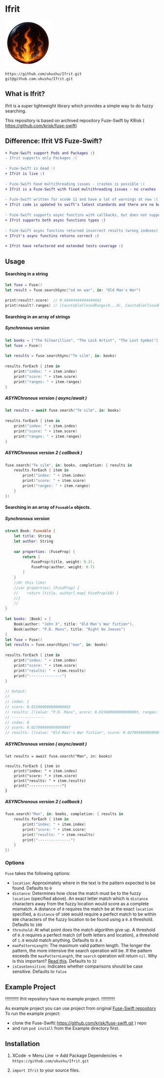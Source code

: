 # Ifrit

<img src="https://raw.githubusercontent.com/ukushu/Ifrit/main/Ifrit_Logo_360.png" width="150" height="150">


```
https://github.com/ukushu/Ifrit.git
git@github.com:ukushu/Ifrit.git
```

## What is Ifrit?

Ifrit is a super lightweight library which provides a simple way to do fuzzy searching.

This repository is based on archived repository Fuze-Swift by KRisk ( https://github.com/krisk/fuse-swift)

<!-- ![Demo](https://s17.postimg.org/47a90nmvj/bitap-search-demo.gif) -->

## Difference: Ifrit VS Fuze-Swift?
```diff
+ Fuze-Swift support Pods and Packages :)
- Ifrit supports only Packages :(

- Fuze-Swift is dead :(
+ Ifrit is live :)

- Fuze-Swift have multithreading issues - crashes is possible :(
+ Ifrit is a Fuze-Swift with fixed multithreading issues - no crashes :)

- Fuze-Swift written for xcode 11 and have a lot of warnings at now :(
+ Ifrit code is updated to swift's latest standards and there are no build warnings :)

- Fuze-Swift supports async functins with callbacks, but does not support async/await
+ Ifrit supports both async functions types :)

- Fuze-Swift async functins returned incorrect results (wrong indexes) :((((
+ Ifrit's async functins returns correct :)

+ Ifrit have refactored end extended tests coverage :)
```

## Usage

#### Searching in a string

```swift
let fuse = Fuse()
let result = fuse.searchSync("od mn war", in: "Old Man's War")

print(result?.score)  // 0.44444444444444442
print(result?.ranges) // [CountableClosedRange(0...0), CountableClosedRange(2...6), CountableClosedRange(9...12)]
```

#### Searching in an array of strings

##### Synchronous version
```swift
let books = ["The Silmarillion", "The Lock Artist", "The Lost Symbol"]
let fuse = Fuse()

let results = fuse.searchSync("Te silm", in: books)

results.forEach { item in
    print("index: " + item.index)
    print("score: " + item.score)
    print("ranges: " + item.ranges)
}
```

##### ASYNChronous version ( async/await )
```swift
let results = await fuse.search("Te silm", in: books)

results.forEach { item in
    print("index: " + item.index)
    print("score: " + item.score)
    print("ranges: " + item.ranges)
}
```

##### ASYNChronous version 2 ( callback )
```swift
fuse.search("Te silm", in: books, completion: { results in
    results.forEach { item in
        print("index: " + item.index)
        print("score: " + item.score)
        print("ranges: " + item.ranges)
    }
})
```

#### Searching in an array of `Fuseable` objects.

##### Synchronous version
```swift
struct Book: Fuseable {
    let title: String
    let author: String
    
    var properties: [FuseProp] {
        return [
            FuseProp(title, weight: 0.3),
            FuseProp(author, weight: 0.7)
        ]
    }
    //Or this like:
    //var properties: [FuseProp] {
    //    return [title, author].map{ FuseProp($0) }
    //}
    //
}

let books: [Book] = [
    Book(author: "John X", title: "Old Man's War fiction"),
    Book(author: "P.D. Mans", title: "Right Ho Jeeves")
]
let fuse = Fuse()
let results = fuse.searchSync("man", in: books)

results.forEach { item in
    print("index: " + item.index)
    print("score: " + item.score)
    print("results: " + item.results)
    print("---------------")
}

// Output:
//
// index: 1
// score: 0.015000000000000003
// results: [(value: "P.D. Mans", score: 0.015000000000000003, ranges: [CountableClosedRange(5...7)])]
// ---------------
// index: 0
// score: 0.027999999999999997
// results: [(value: "Old Man\'s War fiction", score: 0.027999999999999997, ranges: [CountableClosedRange(4...6)])]
```

##### ASYNChronous version ( async/await )
```
let results = await fuse.search("Man", in: books)

results.forEach { item in
    print("index: " + item.index)
    print("score: " + item.score)
    print("results: " + item.results)
    print("---------------")
}
```

##### ASYNChronous version 2 ( callback )
```swift
fuse.search("Man", in: books, completion: { results in
    results.forEach { item in
        print("index: " + item.index)
        print("score: " + item.score)
        print("results: " + item.results)
        print("---------------")
    }
})
```

### Options

`Fuse` takes the following options:

- `location`: Approximately where in the text is the pattern expected to be found. Defaults to `0`
- `distance`: Determines how close the match must be to the fuzzy `location` (specified above). An exact letter match which is `distance` characters away from the fuzzy location would score as a complete mismatch. A distance of `0` requires the match be at the exact `location` specified, a `distance` of `1000` would require a perfect match to be within `800` characters of the fuzzy location to be found using a `0.8` threshold. Defaults to `100`
- `threshold`: At what point does the match algorithm give up. A threshold of `0.0` requires a perfect match (of both letters and location), a threshold of `1.0` would match anything. Defaults to `0.6`
- `maxPatternLength`: The maximum valid pattern length. The longer the pattern, the more intensive the search operation will be. If the pattern exceeds the `maxPatternLength`, the `search` operation will return `nil`. Why is this important? [Read this](https://en.wikipedia.org/wiki/Word_(computer_architecture)#Word_size_choice). Defaults to `32`
- `isCaseSensitive`: Indicates whether comparisons should be case sensitive. Defaults to `false`

## Example Project

!!!!!!!!!!!
Ifrit repository have no example project.
!!!!!!!!!!!

As example project you can use project from original [Fuse-Swift repository](https://github.com/krisk/fuse-swift)
To run the example project:
* clone the Fuse-Swift( https://github.com/krisk/fuse-swift.git ) repo
* and run `pod install` from the Example directory first.

## Installation

1. XCode -> Menu Line -> Add Package Dependencies -> `https://github.com/ukushu/Ifrit.git`

2. `import Ifrit` to your source files.
